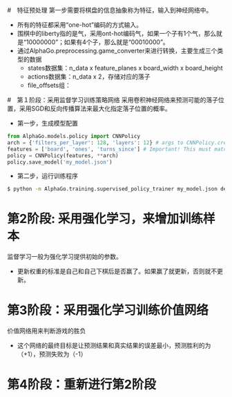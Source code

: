 #　特征预处理
第一步需要将棋盘的信息抽象称为特征，输入到神经网络中。
* 所有的特征都采用“one-hot”编码的方式输入。
* 围棋中的liberty指的是气，采用ont-hot编码气，如果一个子有1个气，那么就是“10000000”；如果有4个子，那么就是“00010000”。
* 通过AlphaGo.preprocessing.game_converter来进行转换，主要生成三个类型的数据
  * states数据集：n_data x feature_planes x board_width x board_height
  * actions数据集：n_data x 2，存储对应的落子
  * file_offsets组：

#　第１阶段：采用监督学习训练策略网络
采用卷积神经网络来预测可能的落子位置，采用SGD和反向传播算法来最大化指定落子位置的概率。
* 第一步，生成模型配置
```python
from AlphaGo.models.policy import CNNPolicy
arch = {'filters_per_layer': 128, 'layers': 12} # args to CNNPolicy.create_network()
features = ['board', 'ones', 'turns_since'] # Important! This must match args to game_converter
policy = CNNPolicy(features, **arch)
policy.save_model('my_model.json')
```
* 第二步，运行训练程序
```sh
$ python -m AlphaGo.training.supervised_policy_trainer my_model.json debug_feature_planes.hdf5 training_results/ --epochs 5 --minibatch 32 --learning-rate 0.01
```
# 第2阶段: 采用强化学习，来增加训练样本
监督学习一般为强化学习提供初始的参数。
* 更新权重的标准是自己和自己下棋后是否赢了。如果赢了就更新，否则就不更新。

# 第3阶段：采用强化学习训练价值网络
价值网络用来判断游戏的胜负
* 这个网络的最终目标是让预测结果和真实结果的误差最小，预测胜利的为（+1），预测失败为（-1）

# 第4阶段：重新进行第2阶段
